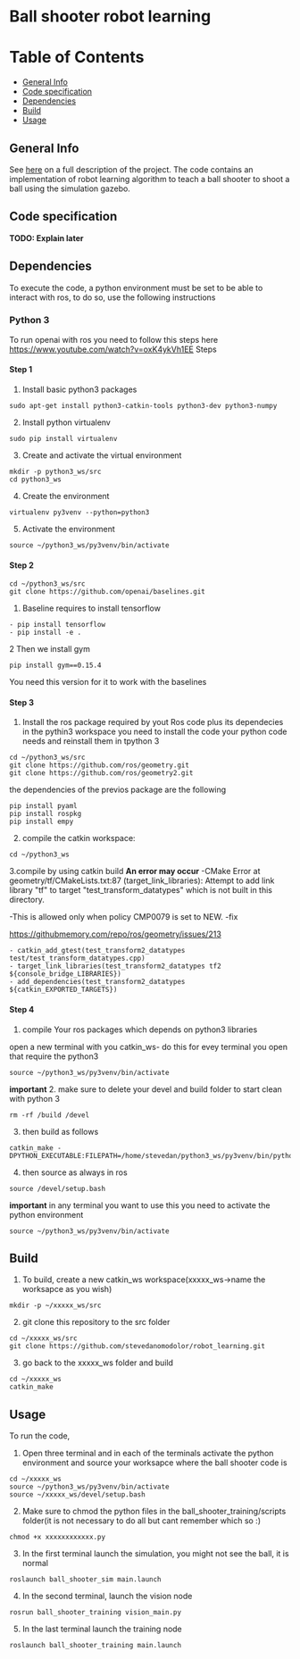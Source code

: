 # Ball shooter robot learning

# Table of Contents
* [General Info](#General-info)
* [Code specification](#Code-specification)
* [Dependencies](#Dependencies)
* [Build](#Build)
* [Usage](#Usage)

## General Info
See [here](https://github.com/gcornella/Ball-Launcher-Reinforcement-Learning) on a full description of the project. The code contains an implementation of robot learning algorithm to teach a ball shooter to shoot a ball using the simulation gazebo.

## Code specification
**TODO: Explain later**

## Dependencies
To execute the code, a python environment must be set to be able to interact with ros, to do so, use the following instructions
### Python 3
To run openai with ros you need to follow this steps here
https://www.youtube.com/watch?v=oxK4ykVh1EE
Steps

#### **Step 1**
1. Install basic python3 packages
```
sudo apt-get install python3-catkin-tools python3-dev python3-numpy
```
2. Install python virtualenv
```
sudo pip install virtualenv
```
3. Create and activate the virtual environment
```
mkdir -p python3_ws/src
cd python3_ws
```
4. Create the environment
```
virtualenv py3venv --python=python3
```
5. Activate the environment
```
source ~/python3_ws/py3venv/bin/activate
```

#### **Step 2**
```
cd ~/python3_ws/src
git clone https://github.com/openai/baselines.git
```
1. Baseline requires to install tensorflow
```
- pip install tensorflow
- pip install -e .
```
2 Then we install gym
```
pip install gym==0.15.4
```
You need this version for it to work with the baselines

#### **Step 3**
1. Install the ros package required by yout Ros code plus its dependecies in the pythin3 workspace
you need to install the code your python code needs and reinstall them in tpython 3
```
cd ~/python3_ws/src
git clone https://github.com/ros/geometry.git
git clone https://github.com/ros/geometry2.git
```
the dependencies of the previos package are the following
```
pip install pyaml
pip install rospkg
pip install empy
```

2. compile the catkin workspace:
```
cd ~/python3_ws
```
3.compile by using catkin build
**An error may occur**
-CMake Error at geometry/tf/CMakeLists.txt:87 (target_link_libraries):
  Attempt to add link library "tf" to target "test_transform_datatypes" which
  is not built in this directory.

  -This is allowed only when policy CMP0079 is set to NEW.
-fix

https://githubmemory.com/repo/ros/geometry/issues/213
```
- catkin_add_gtest(test_transform2_datatypes test/test_transform_datatypes.cpp)
- target_link_libraries(test_transform2_datatypes tf2  ${console_bridge_LIBRARIES})
- add_dependencies(test_transform2_datatypes ${catkin_EXPORTED_TARGETS})
```

#### **Step 4**
1. compile Your ros packages which depends on python3 libraries

open a new terminal with you catkin_ws- do this for evey terminal you open that require the python3
```
source ~/python3_ws/py3venv/bin/activate
```
**important**
2. make sure to delete your devel and build folder to start clean with python 3
```
rm -rf /build /devel
```
3. then build as follows
```
catkin_make -DPYTHON_EXECUTABLE:FILEPATH=/home/stevedan/python3_ws/py3venv/bin/python
```
4. then source as always in ros
```
source /devel/setup.bash
```

**important**
in any terminal you want to use this you need to activate the python environment
```
source ~/python3_ws/py3venv/bin/activate
```
## Build
1. To build, create a new catkin_ws workspace(xxxxx_ws->name the worksapce as you wish)
```
mkdir -p ~/xxxxx_ws/src
```
2. git clone this repository to the src folder
```
cd ~/xxxxx_ws/src
git clone https://github.com/stevedanomodolor/robot_learning.git
```
3. go back to the xxxxx_ws folder and build
```
cd ~/xxxxx_ws
catkin_make
```
## Usage
To run the code,
1. Open three terminal and in each of the terminals activate the python environment and source your worksapce where the ball shooter code is
 ```
 cd ~/xxxxx_ws
 source ~/python3_ws/py3venv/bin/activate
 source ~/xxxxx_ws/devel/setup.bash
 ```
 2. Make sure to chmod the python files in the ball_shooter_training/scripts folder(it is not necessary to do all but cant remember which so :)
 ```
 chmod +x xxxxxxxxxxxx.py
 ```
 3. In the first terminal launch the simulation, you might not see the ball, it is normal
 ```
roslaunch ball_shooter_sim main.launch
 ```
 4. In the second terminal, launch the vision node
 ```
rosrun ball_shooter_training vision_main.py
 ```
 5. In the last terminal launch the training node
 ```
roslaunch ball_shooter_training main.launch  
 ```
